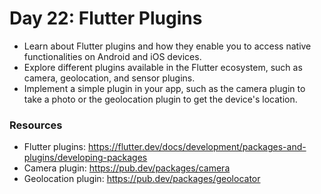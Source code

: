 # Day 22: Flutter Plugins

- Learn about Flutter plugins and how they enable you to access native functionalities on Android and iOS devices.
- Explore different plugins available in the Flutter ecosystem, such as camera, geolocation, and sensor plugins.
- Implement a simple plugin in your app, such as the camera plugin to take a photo or the geolocation plugin to get the device's location.

### Resources

- Flutter plugins: https://flutter.dev/docs/development/packages-and-plugins/developing-packages
- Camera plugin: https://pub.dev/packages/camera
- Geolocation plugin: https://pub.dev/packages/geolocator